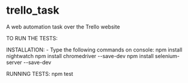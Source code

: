 # trello_task
A web automation task over the Trello website

TO RUN THE TESTS:

INSTALLATION: - Type the following commands on console:
  npm install nightwatch
  npm install chromedriver --save-dev
  npm install selenium-server --save-dev

RUNNING TESTS:
  npm test
